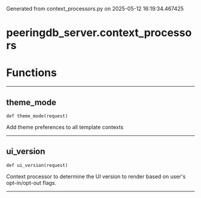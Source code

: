 Generated from context_processors.py on 2025-05-12 16:19:34.467425

# peeringdb_server.context_processors

# Functions
---

## theme_mode
`def theme_mode(request)`

Add theme preferences to all template contexts

---
## ui_version
`def ui_version(request)`

Context processor to determine the UI version to render
based on user's opt-in/opt-out flags.

---
